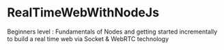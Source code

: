 # RealTimeWebWithNodeJs
Beginners level : Fundamentals of Nodes and getting started incrementally to build a real time web via Socket &amp; WebRTC technology
